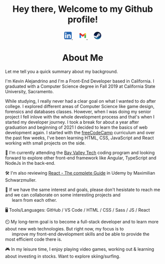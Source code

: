 <h1 align="center">Hey there, Welcome to my Github profile!</h1>

<div align="center">
  <h3>
    <a href="https://www.linkedin.com/in/kevin-alejandrino/">
      <img src="https://github.com/kgalejandrino/kgalejandrino/blob/main/images/linkedin_logo.png" alt="LinkedIn">
    </a>
    &emsp;
    <a href="mailto:kgalejandrino@gmail.com">
      <img src="https://github.com/kgalejandrino/kgalejandrino/blob/main/images/gmail_logo.png" alt="Google Mail">
    </a>
    &emsp;
    <a href="https://steamcommunity.com/profiles/76561198084969471/">
      <img src="https://github.com/kgalejandrino/kgalejandrino/blob/main/images/steam_logo.png" alt="Steam">
    </a>
  </h3>
</div>

<h1 align="center">About Me</h1>

Let me tell you a quick summary about my background.  

I'm Kevin Alejandrino and I'm a Front-End Developer based in California. I graduated with a Computer Science degree in Fall 2019 at California State University, Sacramento. 

While studying, I really never had a clear goal on what I wanted to do after college. I explored different areas of Computer Science like game design, forensics and databases classes. However, when I was doing my senior project I fell inlove with the whole development process and that's when I started my developer journey. I took a break for about a year after graduation and beginning of 2021 I decided to learn the basics of web development again. I started with the [freeCodeCamp](https://www.freecodecamp.org/) curriculum and over the past few weeks, I've been learning HTML, CSS, JavaScript and React working with small projects on the side.   

🌱 I'm currently attending the [Bay Valley Tech](https://www.bayvalleytech.com/about) coding program and looking forward to explore other front-end framework like Angular, TypeScript and NodeJs in the back-end.

🛠️ I'm also reviewing [React - The complete Guide](https://www.udemy.com/course/react-the-complete-guide-incl-redux/) in Udemy by Maximilian Schwarzmuller. 

💞️ If we have the same interest and goals, please don't hesistate to reach me and we can collaborate on some interesting projects and  
&nbsp;&nbsp;&emsp;learn from each other.

🖥️ Tools/Languages: GitHub / VS Code / HTML / CSS / Sass / JS / React  

⏲️ My long-term goal is to become a full-stack developer and to learn more about new web technologies. But right now, my focus is to  
&nbsp;&nbsp;&emsp;improve my front-end development skills and be able to provide the most efficient code there is. 

🎮 In my leisure time, I enjoy playing video games, working out & learning about investing in stocks. Want to explore skiing/surfing.  
